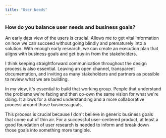 ```yaml
---
title: "User Needs"
---
```

### How do you balance user needs and business goals?

An early data view of the users is crucial. Allows me to get vital information on how we can succeed without going blindly and prematurely into a solution. With enough early research, we can create an execution plan that aligns with business goals and get buy-in from the stakeholders.

I think keeping straightforward communication throughout the design process is also essential. Leaving an open channel, transparent documentation, and inviting as many stakeholders and partners as possible to review what we are building.

In my view, it's essential to build that working group. People that understand the problems we're facing and then co-own the same vision for what we're doing. It allows for a shared understanding and a more collaborative process around those business goals.

This process is crucial because I don't believe in generic business goals that come out of thin air. For a successful user-centered product, at least a good foundation of user research is needed to inform and break down those goals into something more tangible.